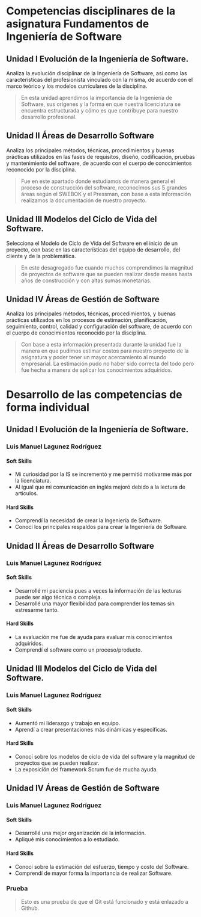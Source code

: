# Competencias disciplinares de la asignatura Fundamentos de Ingeniería de Software
## Unidad I Evolución de la Ingeniería de Software.
Analiza la evolución disciplinar de la Ingeniería de Software, así como las características del profesionista vinculado con la misma, de acuerdo con el marco teórico y los modelos curriculares de la disciplina.

> En esta unidad aprendimos la importancia de la Ingeniería de Software, sus origenes y la forma en que nuestra licenciatura se encuentra estructurada y cómo es que contribuye para nuestro desarrollo profesional.

## Unidad II Áreas de Desarrollo Software
Analiza los principales métodos, técnicas, procedimientos y buenas prácticas utilizados en las fases de requisitos, diseño, codificación, pruebas y mantenimiento del software, de acuerdo con el cuerpo de conocimientos reconocido por la disciplina.

> Fue en este apartado donde estudiamos de manera general el proceso de construcción del software, reconocimos sus 5 grandes áreas según el SWEBOK y el Pressman, con base a esta información realizamos la documentación de nuestro proyecto.

## Unidad III Modelos del Ciclo de Vida del Software.
Selecciona el Modelo de Ciclo de Vida del Software en el inicio de un proyecto, con base en las características del equipo de desarrollo, del cliente y de la problemática.

> En este desagregado fue cuando muchos comprendimos la magnitud de proyectos de software que se pueden realizar desde meses hasta años de construcción y con altas sumas monetarias.

## Unidad IV Áreas de Gestión de Software
Analiza los principales métodos, técnicas, procedimientos, y buenas prácticas utilizados en los procesos de estimación, planificación, seguimiento, control, calidad y configuración del software, de acuerdo con el cuerpo de conocimientos reconocido por la disciplina.

> Con base a esta información presentada durante la unidad fue la manera en que pudimos estimar costos para nuestro proyecto de la asignatura y poder tener un mayor acercamiento al mundo empresarial. La estimación pudo no haber sido correcta del todo pero fue hecha a manera de aplicar los conocimientos adquiridos.

# Desarrollo de las competencias de forma individual

## Unidad I Evolución de la Ingeniería de Software.

### Luis Manuel Lagunez Rodríguez

#### Soft Skills
* Mi curiosidad por la IS se incrementó y me permitió motivarme más por la licenciatura.
* Al igual que mi comunicación en inglés mejoró debido a la lectura de articulos.
#### Hard Skills
* Comprendí la necesidad de crear la Ingeniería de Software.
* Conocí los principales respaldos para crear la Ingeniería de Software.


## Unidad II Áreas de Desarrollo Software

### Luis Manuel Lagunez Rodríguez

#### Soft Skills
* Desarrollé mi paciencia pues a veces la información de las lecturas puede ser algo técnica o compleja.
* Desarrollé una mayor flexibilidad para comprender los temas sin estresarme tanto.
#### Hard Skills
* La evaluación me fue de ayuda para evaluar mis conocimientos adquiridos.
* Comprendí el software como un proceso/producto.


## Unidad III Modelos del Ciclo de Vida del Software.

### Luis Manuel Lagunez Rodríguez

#### Soft Skills
* Aumentó mi liderazgo y trabajo en equipo.
* Aprendí a crear presentaciones más dinámicas y específicas.
#### Hard Skills
* Conocí sobre los modelos de ciclo de vida del software y la magnitud de proyectos que se pueden realizar.
* La exposición del framework Scrum fue de mucha ayuda.



## Unidad IV Áreas de Gestión de Software

### Luis Manuel Lagunez Rodríguez

#### Soft Skills
* Desarrollé una mejor organización de la información.
* Apliqué mis conocimientos a lo estudiado.
#### Hard Skills
* Conocí sobre la estimación del esfuerzo, tiempo y costo del Software.
* Comprendí de mayor forma la importancia de realizar Software.

### Prueba

> Esto es una prueba de que el Git está funcionado y está enlazado a Github.
